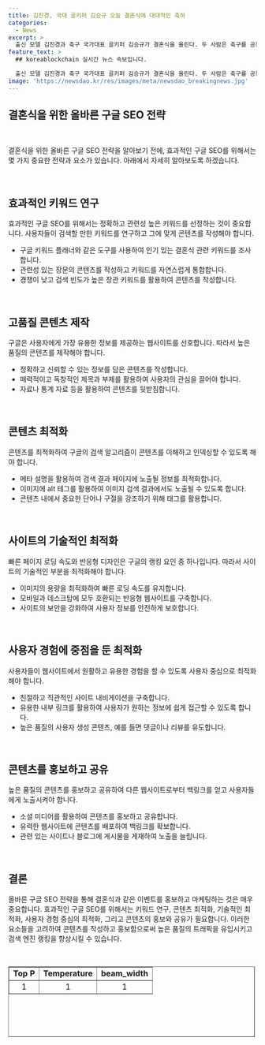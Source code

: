 ```yaml
---
title: 김진경, 국대 골키퍼 김승규 오늘 결혼식에 대대적인 축하
categories:
  - News
excerpt: >
  출신 모델 김진경과 축구 국가대표 골키퍼 김승규가 결혼식을 올린다. 두 사람은 축구를 공통 관심사로 가까워져 연인이 됐으며, 김진경은 SBS 축구 프로그램에 출연해 실력을 과시하고 있다. 결혼을 앞두고 SNS에 감회 글을 올린 김진경은 예비신랑 김승규와의 건강 관리 경쟁을 통해 즐겁게 살아갈 계획을 밝혔다. 축구 모델 출신 배우인 김진경과 국가대표 골키퍼 김승규의 이별 결혼 소식에 관심이 쏠리고 있다.
feature_text: >
  ## koreablockchain 실시간 뉴스 속보입니다.

  출신 모델 김진경과 축구 국가대표 골키퍼 김승규가 결혼식을 올린다. 두 사람은 축구를 공통 관심사로 가까워져 연인이 됐으며, 김진경은 SBS 축구 프로그램에 출연해 실력을 과시하고 있다. 결혼을 앞두고 SNS에 감회 글을 올린 김진경은 예비신랑 김승규와의 건강 관리 경쟁을 통해 즐겁게 살아갈 계획을 밝혔다. 축구 모델 출신 배우인 김진경과 국가대표 골키퍼 김승규의 이별 결혼 소식에 관심이 쏠리고 있다.
image: 'https://newsdao.kr/res/images/meta/newsdao_breakingnews.jpg'
---
```


<h2 data-ke-size="size26">결혼식을 위한 올바른 구글 SEO 전략</h2>

<p data-ke-size="size16">&nbsp;</p>

<p>결혼식을 위한 올바른 구글 SEO 전략을 알아보기 전에, 효과적인 구글 SEO를 위해서는 몇 가지 중요한 전략과 요소가 있습니다. 아래에서 자세히 알아보도록 하겠습니다.</p>

<p data-ke-size="size16">&nbsp;</p>

<h2 data-ke-size="size24">효과적인 키워드 연구</h2>

<p data-ke-size="size16">효과적인 구글 SEO를 위해서는 정확하고 관련성 높은 키워드를 선정하는 것이 중요합니다. 사용자들이 검색할 만한 키워드를 연구하고 그에 맞게 콘텐츠를 작성해야 합니다.</p>

<ul>
    <li>구글 키워드 플래너와 같은 도구를 사용하여 인기 있는 결혼식 관련 키워드를 조사합니다.</li>
    <li>관련성 있는 장문의 콘텐츠를 작성하고 키워드를 자연스럽게 통합합니다.</li>
    <li>경쟁이 낮고 검색 빈도가 높은 장관 키워드를 활용하여 콘텐츠를 작성합니다.</li>
</ul>

<p data-ke-size="size16">&nbsp;</p>

<h2 data-ke-size="size24">고품질 콘텐츠 제작</h2>

<p data-ke-size="size16">구글은 사용자에게 가장 유용한 정보를 제공하는 웹사이트를 선호합니다. 따라서 높은 품질의 콘텐츠를 제작해야 합니다.</p>

<ul>
    <li>정확하고 신뢰할 수 있는 정보를 담은 콘텐츠를 작성합니다.</li>
    <li>매력적이고 독창적인 제목과 부제를 활용하여 사용자의 관심을 끌어야 합니다.</li>
    <li>자료나 통계 자료 등을 활용하여 콘텐츠를 뒷받침합니다.</li>
</ul>

<p data-ke-size="size16">&nbsp;</p>

<h2 data-ke-size="size24">콘텐츠 최적화</h2>

<p data-ke-size="size16">콘텐츠를 최적화하여 구글의 검색 알고리즘이 콘텐츠를 이해하고 인덱싱할 수 있도록 해야 합니다.</p>

<ul>
    <li>메타 설명을 활용하여 검색 결과 페이지에 노출될 정보를 최적화합니다.</li>
    <li>이미지에 alt 테그를 활용하여 이미지 검색 결과에서도 노출될 수 있도록 합니다.</li>
    <li>콘텐츠 내에서 중요한 단어나 구절을 강조하기 위해 태그를 활용합니다.</li>
</ul>

<p data-ke-size="size16">&nbsp;</p>

<h2 data-ke-size="size24">사이트의 기술적인 최적화</h2>

<p data-ke-size="size16">빠른 페이지 로딩 속도와 반응형 디자인은 구글의 랭킹 요인 중 하나입니다. 따라서 사이트의 기술적인 부분을 최적화해야 합니다.</p>

<ul>
    <li>이미지의 용량을 최적화하여 빠른 로딩 속도를 유지합니다.</li>
    <li>모바일과 데스크탑에 모두 호환되는 반응형 웹사이트를 구축합니다.</li>
    <li>사이트의 보안을 강화하여 사용자 정보를 안전하게 보호합니다.</li>
</ul>

<p data-ke-size="size16">&nbsp;</p>

<h2 data-ke-size="size24">사용자 경험에 중점을 둔 최적화</h2>

<p data-ke-size="size16">사용자들이 웹사이트에서 원활하고 유용한 경험을 할 수 있도록 사용자 중심으로 최적화해야 합니다.</p>

<ul>
    <li>친절하고 직관적인 사이트 내비게이션을 구축합니다.</li>
    <li>유용한 내부 링크를 활용하여 사용자가 원하는 정보에 쉽게 접근할 수 있도록 합니다.</li>
    <li>높은 품질의 사용자 생성 콘텐츠, 예를 들면 댓글이나 리뷰를 유도합니다.</li>
</ul>

<p data-ke-size="size16">&nbsp;</p>

<h2 data-ke-size="size24">콘텐츠를 홍보하고 공유</h2>

<p data-ke-size="size16">높은 품질의 콘텐츠를 홍보하고 공유하여 다른 웹사이트로부터 백링크를 얻고 사용자들에게 노출시켜야 합니다.</p>

<ul>
    <li>소셜 미디어를 활용하여 콘텐츠를 홍보하고 공유합니다.</li>
    <li>유력한 웹사이트에 콘텐츠를 배포하여 백링크를 확보합니다.</li>
    <li>관련 있는 사이트나 블로그에 게시물을 게재하여 노출을 늘립니다.</li>
</ul>

<p data-ke-size="size16">&nbsp;</p>

<h2 data-ke-size="size24">결론</h2>

<p data-ke-size="size16">올바른 구글 SEO 전략을 통해 결혼식과 같은 이벤트를 홍보하고 마케팅하는 것은 매우 중요합니다. 효과적인 구글 SEO를 위해서는 키워드 연구, 콘텐츠 최적화, 기술적인 최적화, 사용자 경험 중심의 최적화, 그리고 콘텐츠의 홍보와 공유가 필요합니다. 이러한 요소들을 고려하여 콘텐츠를 작성하고 홍보함으로써 높은 품질의 트래픽을 유입시키고 검색 엔진 랭킹을 향상시킬 수 있습니다.</p>

<p data-ke-size="size16">&nbsp;</p>

<table style="width: 500px; height: 143px;" border="1">
<tbody>
<tr>
<td style="text-align: center; height: 17px;"><b>Top P</b></td>
<td style="text-align: center; height: 17px;"><b>Temperature</b></td>
<td style="text-align: center; height: 17px;"><b>beam_width</b></td>
</tr>
<tr>
<td style="text-align: center; height: 17px;">1</td>
<td style="text-align: center; height: 17px;">1</td>
<td style="text-align: center; height: 17px;">1</td>
</tr>
</tbody>
</table>

<p data-ke-size="size16">&nbsp;</p>


